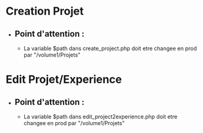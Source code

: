 # Creation Projet #
* ## Point d'attention :
    * La variable $path dans create_project.php doit etre changee en prod par "/volume1/Projets"
# Edit Projet/Experience #
* ## Point d'attention :
    * La variable $path dans edit_project2experience.php doit etre changee en prod par "/volume1/Projets"
